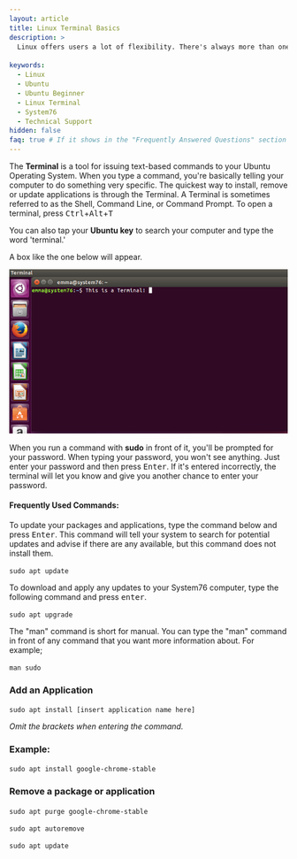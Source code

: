 ```yaml
---
layout: article
title: Linux Terminal Basics
description: >
  Linux offers users a lot of flexibility. There's always more than one way to complete a task, and the terminal is one of them.

keywords:
  - Linux
  - Ubuntu
  - Ubuntu Beginner
  - Linux Terminal
  - System76
  - Technical Support
hidden: false
faq: true # If it shows in the "Frequently Answered Questions" section
---
```


The **Terminal** is a tool for issuing text-based commands to your Ubuntu Operating System. When you type a command, you're basically telling your computer to do something very specific. The quickest way to install, remove or update applications is through the Terminal. A Terminal is sometimes referred to as the Shell, Command Line, or Command Prompt.
To open a terminal, press <kbd>Ctrl</kbd>+<kbd>Alt</kbd>+<kbd>T</kbd>

You can also tap your **Ubuntu key** to search your computer and type the word 'terminal.'

A box like the one below will appear.

![Ubuntu Terminal](/images//ubuntu-terminal/terminalmain.png)

When you run a command with **sudo** in front of it, you'll be prompted for your password. When typing your password, you won't see anything. Just enter your password and then press <kbd>Enter</kbd>. If it's entered incorrectly, the terminal will let you know and give you another chance to enter your password.

#### Frequently Used Commands:

To update your packages and applications, type the command below and press <kbd>Enter</kbd>. This command will tell your system to search for potential updates and advise if there are any available, but this command does not install them.

`sudo apt update`

To download and apply any updates to your System76 computer, type the following command and press <kbd>enter</kbd>.

`sudo apt upgrade`

The "man" command is short for manual. You can type the "man" command in front of any command that you want more information about. For example;

`man sudo`

### Add an Application

`sudo apt install [insert application name here]`

*Omit the brackets when entering the command.*

### Example:

`sudo apt install google-chrome-stable`

### Remove a package or application

`sudo apt purge google-chrome-stable`

`sudo apt autoremove`

`sudo apt update`
